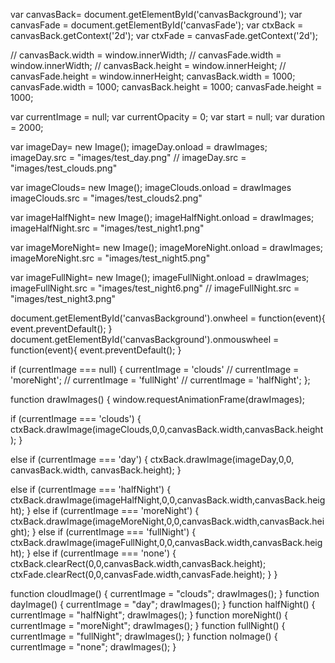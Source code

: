 var canvasBack= document.getElementById('canvasBackground');
var canvasFade = document.getElementById('canvasFade');
var ctxBack = canvasBack.getContext('2d');
var ctxFade = canvasFade.getContext('2d');

// canvasBack.width = window.innerWidth;
// canvasFade.width = window.innerWidth;
// canvasBack.height = window.innerHeight;
// canvasFade.height = window.innerHeight;
canvasBack.width = 1000;
canvasFade.width = 1000;
canvasBack.height = 1000;
canvasFade.height = 1000;

var currentImage = null; 
var currentOpacity = 0;
var start = null;
var duration = 2000;

var imageDay= new Image();
imageDay.onload = drawImages;
imageDay.src = "images/test_day.png"
// imageDay.src = "images/test_clouds.png"

var imageClouds= new Image();
imageClouds.onload = drawImages
imageClouds.src = "images/test_clouds2.png"

var imageHalfNight= new Image();
imageHalfNight.onload = drawImages;
imageHalfNight.src = "images/test_night1.png"

var imageMoreNight= new Image();
imageMoreNight.onload = drawImages;
imageMoreNight.src = "images/test_night5.png"

var imageFullNight= new Image();
imageFullNight.onload = drawImages;
imageFullNight.src = "images/test_night6.png"
// imageFullNight.src = "images/test_night3.png"



document.getElementById('canvasBackground').onwheel = function(event){
  event.preventDefault();
}
document.getElementById('canvasBackground').onmouswheel = function(event){
  event.preventDefault();
}

if (currentImage === null) {
  currentImage = 'clouds'
  // currentImage = 'moreNight';
  // currentImage = 'fullNight'
  // currentImage = 'halfNight';
};

function drawImages() {
  window.requestAnimationFrame(drawImages);

  if (currentImage === 'clouds') {
    ctxBack.drawImage(imageClouds,0,0,canvasBack.width,canvasBack.height);
  }

  else if (currentImage === 'day') {
    ctxBack.drawImage(imageDay,0,0, canvasBack.width, canvasBack.height);
  }


  else if (currentImage === 'halfNight') {
    ctxBack.drawImage(imageHalfNight,0,0,canvasBack.width,canvasBack.height);
  }
  else if (currentImage === 'moreNight') {
    ctxBack.drawImage(imageMoreNight,0,0,canvasBack.width,canvasBack.height);
  }
  else if (currentImage === 'fullNight') {
    ctxBack.drawImage(imageFullNight,0,0,canvasBack.width,canvasBack.height);
  }
  else if (currentImage === 'none') {
    ctxBack.clearRect(0,0,canvasBack.width,canvasBack.height);
    ctxFade.clearRect(0,0,canvasFade.width,canvasFade.height);
  }
}

function cloudImage() {
  currentImage = "clouds";
  drawImages();
}
function dayImage() {
  currentImage = "day";
  drawImages();
}
function halfNight() {
  currentImage = "halfNight";
  drawImages();
}
function moreNight() {
  currentImage = "moreNight";
  drawImages();
}
function fullNight() {
  currentImage = "fullNight";
  drawImages();
}
function noImage() {
  currentImage = "none";
  drawImages();
}